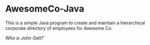 # AwesomeCo-Java
This is a simple Java program to create and maintain a hierarchical corporate directory of employees for Awesome Co.

*Who is John Galt?*
